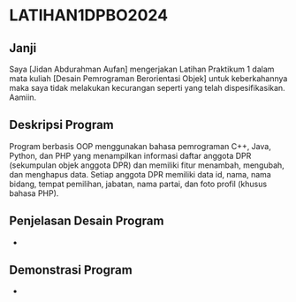 # LATIHAN1DPBO2024
## Janji
Saya [Jidan Abdurahman Aufan] mengerjakan Latihan Praktikum 1 dalam mata kuliah [Desain Pemrograman Berorientasi Objek]
untuk keberkahannya maka saya tidak melakukan kecurangan seperti yang telah dispesifikasikan. Aamiin.
## Deskripsi Program
Program berbasis OOP menggunakan bahasa pemrograman C++, Java, Python, dan PHP yang menampilkan informasi daftar anggota DPR (sekumpulan objek anggota DPR) dan memiliki fitur menambah, mengubah, dan menghapus data. Setiap anggota DPR memiliki data id, nama, nama bidang, tempat pemilihan, jabatan, nama partai, dan foto profil (khusus bahasa PHP).

## Penjelasan Desain Program
-
## Demonstrasi Program
-